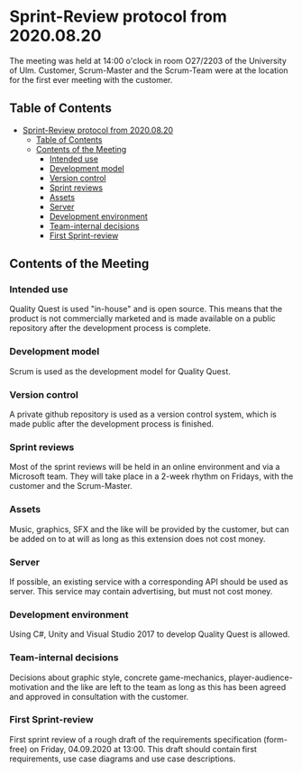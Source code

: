 # Sprint-Review protocol from 2020.08.20

The meeting was held at 14:00 o'clock in room O27/2203 of the
University of Ulm. Customer, Scrum-Master and the Scrum-Team were
at the location for the first ever meeting with the customer.

## Table of Contents

- [Sprint-Review protocol from 2020.08.20](#sprint-review-protocol-from-20200820)
  - [Table of Contents](#table-of-contents)
  - [Contents of the Meeting](#contents-of-the-meeting)
    - [Intended use](#intended-use)
    - [Development model](#development-model)
    - [Version control](#version-control)
    - [Sprint reviews](#sprint-reviews)
    - [Assets](#assets)
    - [Server](#server)
    - [Development environment](#development-environment)
    - [Team-internal decisions](#team-internal-decisions)
    - [First Sprint-review](#first-sprint-review)

## Contents of the Meeting

### Intended use

Quality Quest is used "in-house" and is open source. This means
that the product is not commercially marketed and is made available
on a public repository after the development process is complete.

### Development model

Scrum is used as the development model for Quality Quest.

### Version control

A private github repository is used as a version control system,
which is made public after the development process is finished.

### Sprint reviews

Most of the sprint reviews will be held in an online environment
and via a Microsoft team. They will take place in a 2-week rhythm
on Fridays, with the customer and the Scrum-Master.

### Assets

Music, graphics, SFX and the like will be provided by the customer,
but can be added on to at will as long as this extension does not
cost money.

### Server

If possible, an existing service with a corresponding API should be
used as server. This service may contain advertising, but must not
cost money.

### Development environment

Using C#, Unity and Visual Studio 2017 to develop Quality Quest is
allowed.

### Team-internal decisions

Decisions about graphic style, concrete game-mechanics,
player-audience-motivation and the like are left to the team as
long as this has been agreed and approved in consultation with the
customer.

### First Sprint-review

First sprint review of a rough draft of the requirements
specification (form-free) on Friday, 04.09.2020 at 13:00. This
draft should contain first requirements, use case diagrams and use
case descriptions.
